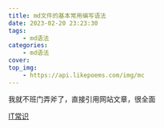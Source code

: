 ```yaml
---
title: md文件的基本常用编写语法
date: 2023-02-20 23:23:30
tags:
    - md语法
categories:
    - md语法
cover:
top_img:
    - https://api.likepoems.com/img/mc
---
```


我就不班门弄斧了，直接引用网站文章，很全面

[IT常识](https://it.cha138.com/shida/show-319358.html)